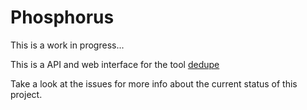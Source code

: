 Phosphorus
====

This is a work in progress...



This is a API and web interface for the tool [dedupe](http://github.com/open-city/dedupe)


Take a look at the issues for more info about the current status of this project.

